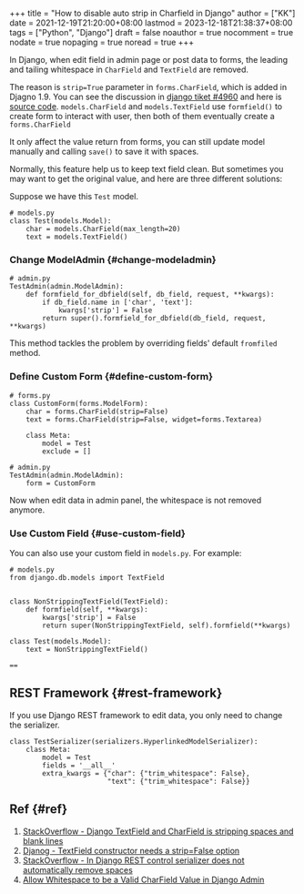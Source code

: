 +++
title = "How to disable auto strip in Charfield in Django"
author = ["KK"]
date = 2021-12-19T21:20:00+08:00
lastmod = 2023-12-18T21:38:37+08:00
tags = ["Python", "Django"]
draft = false
noauthor = true
nocomment = true
nodate = true
nopaging = true
noread = true
+++

In Django, when edit field in admin page or post data to forms, the leading and tailing whitespace in `CharField` and `TextField` are removed.

The reason is `strip=True` parameter in `forms.CharField`, which is added in Djagno 1.9. You can see the discussion in [django tiket #4960](https://code.djangoproject.com/ticket/4960) and here is [source code](https://github.com/django/django/blob/4ce59f602ed28320caf3035212cb4d1c5430da2b/django/forms/fields.py#L211). `models.CharField` and `models.TextField` use `formfield()` to create form to interact with user, then both of them eventually create a `forms.CharField`

It only affect the value return from forms, you can still update model manually and calling `save()` to save it with spaces.

Normally, this feature help us to keep text field clean. But sometimes you may want to get the original value, and here are three different solutions:

Suppose we have this `Test` model.

```python3
# models.py
class Test(models.Model):
    char = models.CharField(max_length=20)
    text = models.TextField()
```


### Change ModelAdmin {#change-modeladmin}

```python3
# admin.py
TestAdmin(admin.ModelAdmin):
    def formfield_for_dbfield(self, db_field, request, **kwargs):
        if db_field.name in ['char', 'text']:
            kwargs['strip'] = False
        return super().formfield_for_dbfield(db_field, request, **kwargs)
```

This method tackles the problem by overriding fields' default `fromfiled` method.


### Define Custom Form {#define-custom-form}

```python3
# forms.py
class CustomForm(forms.ModelForm):
    char = forms.CharField(strip=False)
    text = forms.CharField(strip=False, widget=forms.Textarea)

    class Meta:
        model = Test
        exclude = []

# admin.py
TestAdmin(admin.ModelAdmin):
    form = CustomForm
```

Now when edit data in admin panel, the whitespace is not removed anymore.


### Use Custom Field {#use-custom-field}

You can also use your custom field in `models.py`. For example:

```python3
# models.py
from django.db.models import TextField


class NonStrippingTextField(TextField):
    def formfield(self, **kwargs):
        kwargs['strip'] = False
        return super(NonStrippingTextField, self).formfield(**kwargs)

class Test(models.Model):
    text = NonStrippingTextField()
```

`==`


## REST Framework {#rest-framework}

If you use Django REST framework to edit data, you only need to change the serializer.

```python3
class TestSerializer(serializers.HyperlinkedModelSerializer):
    class Meta:
        model = Test
        fields = '__all__'
        extra_kwargs = {"char": {"trim_whitespace": False},
                        "text": {"trim_whitespace": False}}
```


## Ref {#ref}

1.  [StackOverflow - Django TextField and CharField is stripping spaces and blank lines](https://stackoverflow.com/questions/38995764/django-textfield-and-charfield-is-stripping-spaces-and-blank-lines)
2.  [Djanog - TextField constructor needs a strip=False option](https://code.djangoproject.com/ticket/30077)
3.  [StackOverflow - In Django REST control serializer does not automatically remove spaces](https://stackoverflow.com/questions/50019009/in-django-rest-control-serializer-does-not-automatically-remove-spaces)
4.  [Allow Whitespace to be a Valid CharField Value in Django Admin](https://www.aaronoellis.com/articles/allow-whitespace-to-be-a-valid-charfield-value-in-django-admin)
